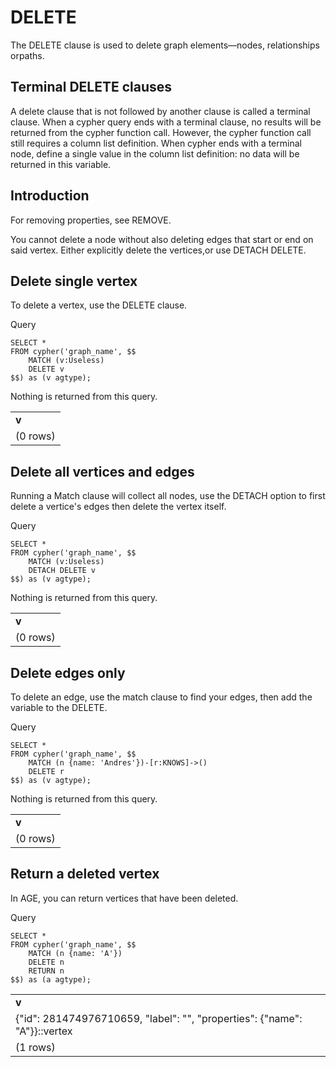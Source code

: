 # DELETE

The DELETE clause is used to delete graph elements—nodes, relationships orpaths.

## Terminal DELETE clauses

A delete clause that is not followed by another clause is called a terminal clause. When a cypher query ends with a terminal clause, no results will be returned from the cypher function call. However, the cypher function call still requires a column list definition. When cypher ends with a terminal node, define a single value in the column list definition: no data will be returned in this variable.


## Introduction

For removing properties, see REMOVE.

You cannot delete a node without also deleting edges that start or end on said vertex. Either explicitly delete the vertices,or use DETACH DELETE.


## Delete single vertex

To delete a vertex, use the DELETE clause.

Query


```
SELECT * 
FROM cypher('graph_name', $$
	MATCH (v:Useless)
	DELETE v
$$) as (v agtype);
```


Nothing is returned from this query.


<table>
  <tr>
   <td><strong>v</strong>
   </td>
  </tr>
  <tr>
   <td>(0 rows)
   </td>
  </tr>
</table>

## Delete all vertices and edges

Running a Match clause will collect all nodes, use the DETACH option to first delete a vertice's edges then delete the vertex itself.

Query


```
SELECT * 
FROM cypher('graph_name', $$
	MATCH (v:Useless)
	DETACH DELETE v
$$) as (v agtype);
```


Nothing is returned from this query.


<table>
  <tr>
   <td><strong>v</strong>
   </td>
  </tr>
  <tr>
   <td>(0 rows)
   </td>
  </tr>
</table>

## Delete edges only

To delete an edge, use the match clause to find your edges, then add the variable to the DELETE.

Query
```
SELECT * 
FROM cypher('graph_name', $$
	MATCH (n {name: 'Andres'})-[r:KNOWS]->()
	DELETE r
$$) as (v agtype);
```


Nothing is returned from this query.


<table>
  <tr>
   <td><strong>v</strong>
   </td>
  </tr>
  <tr>
   <td>(0 rows)
   </td>
  </tr>
</table>

## Return a deleted vertex

In AGE, you can return vertices that have been deleted.

Query
```
SELECT *
FROM cypher('graph_name', $$
	MATCH (n {name: 'A'})
	DELETE n
	RETURN n
$$) as (a agtype);

```

<table>
  <tr>
   <td><strong>v</strong>
   </td>
  </tr>
  <tr><td>{"id": 281474976710659, "label": "", "properties": {"name": "A"}}::vertex</td></tr>
  <tr>
   <td>(1 rows)
   </td>
  </tr>
</table>



